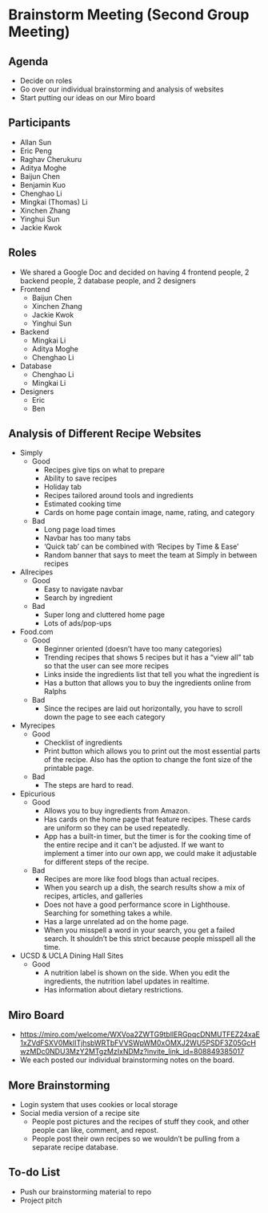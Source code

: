 # Brainstorm Meeting (Second Group Meeting)

## Agenda
* Decide on roles
* Go over our individual brainstorming and analysis of websites
* Start putting our ideas on our Miro board

## Participants
* Allan Sun
* Eric Peng
* Raghav Cherukuru
* Aditya Moghe
* Baijun Chen
* Benjamin Kuo
* Chenghao Li
* Mingkai (Thomas) Li
* Xinchen Zhang
* Yinghui Sun
* Jackie Kwok

## Roles
* We shared a Google Doc and decided on having 4 frontend people, 2 backend people, 2 database people, and 2 designers
* Frontend
    * Baijun Chen
    * Xinchen Zhang
    * Jackie Kwok
    * Yinghui Sun
* Backend
    * Mingkai Li
    * Aditya Moghe
    * Chenghao Li
* Database
    * Chenghao Li
    * Mingkai Li
* Designers
    * Eric 
    * Ben

## Analysis of Different Recipe Websites
* Simply
    * Good
        * Recipes give tips on what to prepare
        * Ability to save recipes
        * Holiday tab
        * Recipes tailored around tools and ingredients
        * Estimated cooking time
        * Cards on home page contain image, name, rating, and category
    * Bad
        * Long page load times
        * Navbar has too many tabs
        * ‘Quick tab’ can be combined with ‘Recipes by Time & Ease’
        * Random banner that says to meet the team at Simply in between recipes
* Allrecipes
    * Good
        * Easy to navigate navbar
        * Search by ingredient
    * Bad
        * Super long and cluttered home page
        * Lots of ads/pop-ups
* Food.com
    * Good
        * Beginner oriented (doesn’t have too many categories)
        * Trending recipes that shows 5 recipes but it has a “view all” tab so that the user can see more recipes
        * Links inside the ingredients list that tell you what the ingredient is
        * Has a button that allows you to buy the ingredients online from Ralphs
    * Bad
        * Since the recipes are laid out horizontally, you have to scroll down the page to see each category
* Myrecipes
    * Good
        * Checklist of ingredients
        * Print button which allows you to print out the most essential parts of the recipe. Also has the option to change the font size of the printable page. 
    * Bad
        * The steps are hard to read. 
* Epicurious
    * Good
        * Allows you to buy ingredients from Amazon.
        * Has cards on the home page that feature recipes. These cards are uniform so they can be used repeatedly.  
        * App has a built-in timer, but the timer is for the cooking time of the entire recipe and it can't be adjusted. If we want to implement a timer into our own app, we could make it adjustable for different steps of the recipe. 
    * Bad
        * Recipes are more like food blogs than actual recipes. 
        * When you search up a dish, the search results show a mix of recipes, articles, and galleries
        * Does not have a good performance score in Lighthouse. Searching for something takes a while. 
        * Has a large unrelated ad on the home page. 
        * When you misspell a word in your search, you get a failed search. It shouldn’t be this strict because people misspell all the time. 
* UCSD & UCLA Dining Hall Sites
    * Good
        * A nutrition label is shown on the side. When you edit the ingredients, the nutrition label updates in realtime. 
        * Has information about dietary restrictions. 

## Miro Board
* https://miro.com/welcome/WXVoa2ZWTG9tbllERGpqcDNMUTFEZ24xaE1xZVdFSXV0MklITjhsbWRTbFVVSWpWM0xOMXJ2WU5PSDF3Z05GcHwzMDc0NDU3MzY2MTgzMzIxNDMz?invite_link_id=808849385017 
* We each posted our individual brainstorming notes on the board. 

## More Brainstorming
* Login system that uses cookies or local storage
* Social media version of a recipe site
    * People post pictures and the recipes of stuff they cook, and other people can like, comment, and repost. 
    * People post their own recipes so we wouldn’t be pulling from a separate recipe database. 

## To-do List
* Push our brainstorming material to repo
* Project pitch